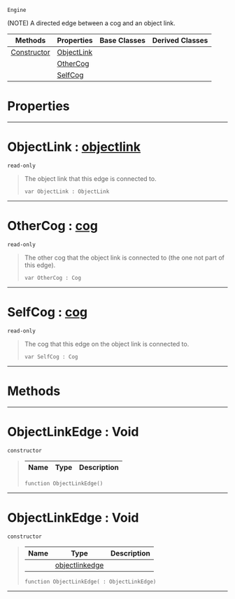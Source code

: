  `Engine`

(NOTE) A directed edge between a cog and an object link.

|Methods|Properties|Base Classes|Derived Classes|
|---|---|---|---|
|[ Constructor](https://plasmaengine.github.io/PlasmaDocs/Plasma1/C++/code_reference/class_reference/objectlinkedge.md#objectlinkedge-void)|[ ObjectLink](https://plasmaengine.github.io/PlasmaDocs/Plasma1/C++/code_reference/class_reference/objectlinkedge.md#objectlink-plasma-engine-d)| | |
| |[ OtherCog](https://plasmaengine.github.io/PlasmaDocs/Plasma1/C++/code_reference/class_reference/objectlinkedge.md#othercog-plasma-engine-doc)| | |
| |[ SelfCog](https://plasmaengine.github.io/PlasmaDocs/Plasma1/C++/code_reference/class_reference/objectlinkedge.md#selfcog-plasma-engine-docu)| | |


 #  Properties


---  
 #  ObjectLink : [objectlink](https://plasmaengine.github.io/PlasmaDocs/Plasma1/C++/code_reference/class_reference/objectlink.md)

 `read-only`

> The object link that this edge is connected to.
> ``` lang=cpp, name=Lightning
> var ObjectLink : ObjectLink


---  
 #  OtherCog : [cog](https://plasmaengine.github.io/PlasmaDocs/Plasma1/C++/code_reference/class_reference/cog.md)

 `read-only`

> The other cog that the object link is connected to (the one not part of this edge).
> ``` lang=cpp, name=Lightning
> var OtherCog : Cog


---  
 #  SelfCog : [cog](https://plasmaengine.github.io/PlasmaDocs/Plasma1/C++/code_reference/class_reference/cog.md)

 `read-only`

> The cog that this edge on the object link is connected to.
> ``` lang=cpp, name=Lightning
> var SelfCog : Cog


---  
 #  Methods


---  
 #  ObjectLinkEdge : Void

 `constructor`

> 
> |Name|Type|Description|
> |---|---|---|
> ``` lang=cpp, name=Lightning
> function ObjectLinkEdge()
> ``` 


---  
 #  ObjectLinkEdge : Void

 `constructor`

> 
> |Name|Type|Description|
> |---|---|---|
> ||[objectlinkedge](https://plasmaengine.github.io/PlasmaDocs/Plasma1/C++/code_reference/class_reference/objectlinkedge.md)| |
> ``` lang=cpp, name=Lightning
> function ObjectLinkEdge( : ObjectLinkEdge)
> ``` 


---  
 

 